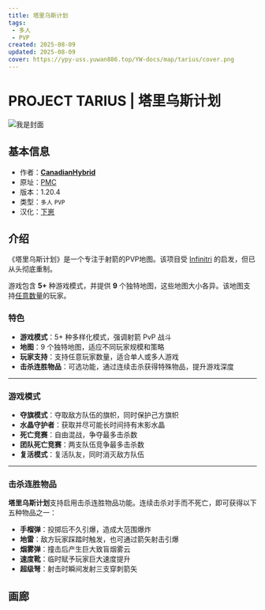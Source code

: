 ```yaml
---
title: 塔里乌斯计划
tags: 
 - 多人
 - PVP
created: 2025-08-09
updated: 2025-08-09
cover: https://ypy-uss.yuwan886.top/YW-docs/map/tarius/cover.png
---
```


# PROJECT TARIUS | 塔里乌斯计划
![我是封面](https://ypy-uss.yuwan886.top/YW-docs/map/tarius/cover.png)
## 基本信息

- 作者：[**CanadianHybrid**](https://www.planetminecraft.com/member/canadianhybrid/)
- 原址：[PMC](https://www.planetminecraft.com/project/project-tarius/)
- 版本：1.20.4
- 类型：`多人` `PVP`
- 汉化：[下崽](https://pan.quark.cn/s/8845e56e30f5)

## 介绍

《塔里乌斯计划》是一个专注于射箭的PVP地图。该项目受 [Infinitri](https://www.minecraftmaps.com/pvp-maps/infinitri) 的启发，但已从头彻底重制。

游戏包含 **5+** 种游戏模式，并提供 **9** 个独特地图，这些地图大小各异。该地图支持<u>任意数量</u>的玩家。

### 特色

 - **游戏模式**：5+ 种多样化模式，强调射箭 PvP 战斗
 - **地图**：9 个独特地图，适应不同玩家规模和策略
 - **玩家支持**：支持任意玩家数量，适合单人或多人游戏
 - **击杀连胜物品**：可选功能，通过连续击杀获得特殊物品，提升游戏深度

---

### 游戏模式

 - **夺旗模式**：夺取敌方队伍的旗帜，同时保护己方旗帜
 - **水晶守护者**：获取并尽可能长时间持有末影水晶
 - **死亡竞赛**：自由混战，争夺最多击杀数
 - **团队死亡竞赛**：两支队伍竞争最多击杀数
 - **复活模式**：复活队友，同时消灭敌方队伍

---

### 击杀连胜物品

**塔里乌斯计划**支持启用击杀连胜物品功能。连续击杀对手而不死亡，即可获得以下五种物品之一：

 - **手榴弹**：投掷后不久引爆，造成大范围爆炸
 - **地雷**：敌方玩家踩踏时触发，也可通过箭矢射击引爆
 - **烟雾弹**：撞击后产生巨大致盲烟雾云
 - **速度靴**：临时赋予玩家巨大速度提升
 - **超级弩**：射击时瞬间发射三支穿刺箭矢

## 画廊

<Gallery :images="[
  { src: 'https://ypy-uss.yuwan886.top/YW-docs/map/tarius/1.png' },
  { src: 'https://ypy-uss.yuwan886.top/YW-docs/map/tarius/2.png' },
  { src: 'https://ypy-uss.yuwan886.top/YW-docs/map/tarius/3.png' },
  { src: 'https://ypy-uss.yuwan886.top/YW-docs/map/tarius/4.png' },
  { src: 'https://ypy-uss.yuwan886.top/YW-docs/map/tarius/5.png' }
]" />